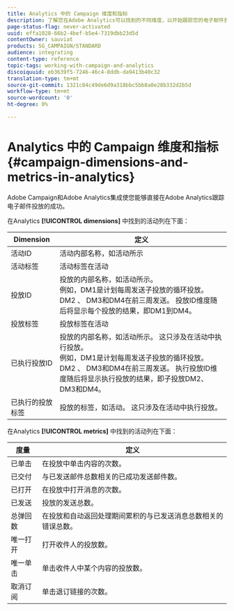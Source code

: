 ```yaml
---
title: Analytics 中的 Campaign 维度和指标
description: 了解您在Adobe Analytics可以找到的不同维度，以开始跟踪您的电子邮件投放，从Adobe Campaign。
page-status-flag: never-activated
uuid: effa1028-66b2-4bef-b5e4-7319dbb23d5d
contentOwner: sauviat
products: SG_CAMPAIGN/STANDARD
audience: integrating
content-type: reference
topic-tags: working-with-campaign-and-analytics
discoiquuid: eb3639f5-7246-46c4-8ddb-da9413b40c32
translation-type: tm+mt
source-git-commit: 1321c84c49de6d9a318bbc5bb8a0e28b332d2b5d
workflow-type: tm+mt
source-wordcount: '0'
ht-degree: 0%

---
```



# Analytics 中的 Campaign 维度和指标{#campaign-dimensions-and-metrics-in-analytics}

Adobe Campaign和Adobe Analytics集成使您能够直接在Adobe Analytics跟踪电子邮件投放的成功。

在Analytics **[!UICONTROL dimensions]** 中找到的活动列在下面：

<table> 
 <thead> 
  <tr> 
   <th> Dimension<br /> </th> 
   <th> 定义<br /> </th> 
  </tr> 
 </thead> 
 <tbody> 
  <tr> 
   <td> 活动ID<br /> </td> 
   <td> 活动内部名称，如活动所示<br /> </td> 
  </tr> 
  <tr> 
   <td> 活动标签<br /> </td> 
   <td> 活动标签在活动<br /> </td> 
  </tr> 
  <tr> 
   <td> 投放ID<br /> </td> 
   <td> 投放的内部名称，如活动所示。<br /> 例如，DM1是计划每周发送子投放的循环投放。 DM2 、 DM3和DM4在前三周发送。 投放ID维度随后将显示每个投放的结果，即DM1到DM4。 <br /> </td> 
  </tr> 
  <tr> 
   <td> 投放标签<br /> </td> 
   <td> 投放标签在活动<br /> </td> 
  </tr> 
  <tr> 
   <td> 已执行投放ID<br /> </td> 
   <td> 投放的内部名称，如活动所示。 这只涉及在活动中执行投放。<br /> 例如，DM1是计划每周发送子投放的循环投放。 DM2 、 DM3和DM4在前三周发送。 执行投放ID维度随后将显示执行投放的结果，即子投放DM2、DM3和DM4。 <br /> </td> 
  </tr> 
  <tr> 
   <td> 已执行的投放标签<br /> </td> 
   <td> 投放的标签，如活动。 这只涉及在活动中执行投放。<br /> </td> 
  </tr> 
 </tbody> 
</table>

在Analytics **[!UICONTROL metrics]** 中找到的活动列在下面：

<table> 
 <thead> 
  <tr> 
   <th> 度量<br /> </th> 
   <th> 定义<br /> </th> 
  </tr> 
 </thead> 
 <tbody> 
  <tr> 
   <td> 已单击<br /> </td> 
   <td> 在投放中单击内容的次数。<br /> </td> 
  </tr> 
  <tr> 
   <td> 已交付<br /> </td> 
   <td> 与已发送邮件总数相关的已成功发送邮件数。<br /> </td> 
  </tr> 
  <tr> 
   <td> 已打开<br /> </td> 
   <td> 在投放中打开消息的次数。<br /> </td> 
  </tr> 
  <tr> 
   <td> 已发送<br /> </td> 
   <td> 投放的发送总数。<br /> </td> 
  </tr> 
  <tr> 
   <td> 总弹回数<br /> </td> 
   <td> 在投放和自动返回处理期间累积的与已发送消息总数相关的错误总数。<br /> </td> 
  </tr> 
  <tr> 
   <td> 唯一打开<br /> </td> 
   <td> 打开收件人的投放数。<br /> </td> 
  </tr> 
  <tr> 
   <td> 唯一单击<br /> </td> 
   <td> 单击收件人中某个内容的投放数。<br /> </td> 
  </tr> 
  <tr> 
   <td> 取消订阅<br /> </td> 
   <td> 单击退订链接的次数。<br /> </td> 
  </tr> 
 </tbody> 
</table>

